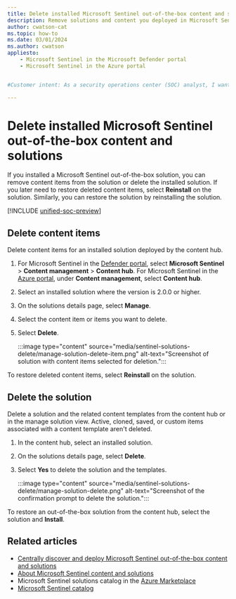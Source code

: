 ```yaml
---
title: Delete installed Microsoft Sentinel out-of-the-box content and solutions
description: Remove solutions and content you deployed in Microsoft Sentinel.
author: cwatson-cat
ms.topic: how-to
ms.date: 03/01/2024
ms.author: cwatson
appliesto:
    - Microsoft Sentinel in the Microsoft Defender portal
    - Microsoft Sentinel in the Azure portal


#Customer intent: As a security operations center (SOC) analyst, I want to delete Microsoft Sentinel out-of-the-box content and solutions so that I can manage and customize my security monitoring environment effectively.

---
```


# Delete installed Microsoft Sentinel out-of-the-box content and solutions

If you installed a Microsoft Sentinel out-of-the-box solution, you can remove content items from the solution or delete the installed solution. If you later need to restore deleted content items, select **Reinstall** on the solution. Similarly, you can restore the solution by reinstalling the solution.
 
[!INCLUDE [unified-soc-preview](includes/unified-soc-preview.md)]

## Delete content items

Delete content items for an installed solution deployed by the content hub.

1. For Microsoft Sentinel in the [Defender portal](https://security.microsoft.com/), select **Microsoft Sentinel** > **Content management** > **Content hub**. For Microsoft Sentinel in the [Azure portal](https://portal.azure.com), under **Content management**, select **Content hub**.
1. Select an installed solution where the version is 2.0.0 or higher.
1. On the solutions details page, select **Manage**.
1. Select the content item or items you want to delete.
1. Select **Delete**.

    :::image type="content" source="media/sentinel-solutions-delete/manage-solution-delete-item.png" alt-text="Screenshot of solution with content items selected for deletion.":::

To restore deleted content items, select **Reinstall** on the solution.

## Delete the solution

Delete a solution and the related content templates from the content hub or in the manage solution view. Active, cloned, saved, or custom items associated with a content template aren't deleted.

1. In the content hub, select an installed solution.
1. On the solutions details page, select **Delete**.
1. Select **Yes** to delete the solution and the templates.

    :::image type="content" source="media/sentinel-solutions-delete/manage-solution-delete.png" alt-text="Screenshot of the confirmation prompt to delete the solution.":::

To restore an out-of-the-box solution from the content hub, select the solution and **Install**.

## Related articles

- [Centrally discover and deploy Microsoft Sentinel out-of-the-box content and solutions](sentinel-solutions-deploy.md)
- [About Microsoft Sentinel content and solutions](sentinel-solutions.md)
- Microsoft Sentinel solutions catalog in the [Azure Marketplace](https://azuremarketplace.microsoft.com/marketplace/apps?filters=solution-templates&page=1&search=sentinel)
- [Microsoft Sentinel catalog](sentinel-solutions-catalog.md)
